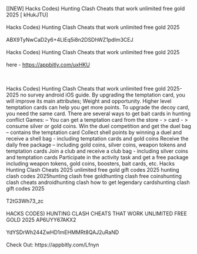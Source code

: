 [[NEW] Hacks Codes) Hunting Clash Cheats that work unlimited free gold 2025 [ kHukJTU]
<br>
<br>Hacks Codes) Hunting Clash Cheats that work unlimited free gold 2025
<br>
<br>ABX9TyNwCaD2y6+4LlEq5i8n2DSDhWZ1pdIm3CEJ
<br>
<br>Hacks Codes) Hunting Clash Cheats that work unlimited free gold 2025
<br>
<br>here - https://appbitly.com/uxHKU

<br>
<br>Hacks Codes) Hunting Clash Cheats that work unlimited free gold 2025-2025 no survey android iOS guide. By upgrading the temptation card, you will improve its main attributes; Weight and opportunity. Higher level temptation cards can help you get more points. To upgrade the decoy card, you need the same card. There are several ways to get bait cards in hunting conflict Games: – You can get a temptation card from the store - > card - > consume silver or gold coins. Win the duel competition and get the duel bag – contains the temptation card Collect shell points by winning a duel and receive a shell bag - including temptation cards and gold coins Receive the daily free package – including gold coins, silver coins, weapon tokens and temptation cards Join a club and receive a club bag - including silver coins and temptation cards Participate in the activity task and get a free package including weapon tokens, gold coins, boosters, bait cards, etc. Hacks Hunting Clash Cheats 2025 unlimited free gold gift codes 2025 hunting clash codes 2025hunting clash free goldhunting clash free coinshunting clash cheats androidhunting clash how to get legendary cardshunting clash gift codes 2025
<br>
<br>T2tG3Wh73_zc
<br>
<br>HACKS CODES) HUNTING CLASH CHEATS THAT WORK UNLIMITED FREE GOLD 2025 AP6UYY67AKX2
<br>
<br>YdYSDrWh244ZwHD1mEHMMRt8QAJ2uRaND
<br>
<br>Check Out: https://appbitly.com/Lfnyn
<br>
